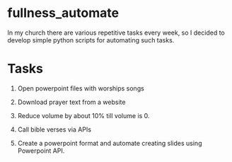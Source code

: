 # fullness_automate
In my church there are various repetitive tasks every week, so I decided to develop simple python scripts for automating such tasks.

# Tasks

1. Open powerpoint files with worships songs

2. Download prayer text from a website

3. Reduce volume by about 10% till volume is 0.

4. Call bible verses via APIs

5. Create a powerpoint format and automate creating slides using Powerpoint API.
